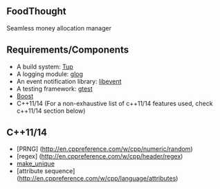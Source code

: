 FoodThought
-----
Seamless money allocation manager

Requirements/Components
-----
- A build system: [Tup](http://gittup.org/tup/)
- A logging module: [glog](https://github.com/google/glog)
- An event notification library: [libevent](http://libevent.org)
- A testing framework: [gtest](https://github.com/google/googletest/)
- [Boost](http://www.boost.org)
- C++11/14 (For a non-exhaustive list of c++11/14 features used, check c++11/14 section below)




C++11/14
-----
- [PRNG] (http://en.cppreference.com/w/cpp/numeric/random)
- [regex] (http://en.cppreference.com/w/cpp/header/regex)
- [make_unique](http://en.cppreference.com/w/cpp/memory/unique_ptr/make_unique)
- [attribute sequence] (http://en.cppreference.com/w/cpp/language/attributes)





